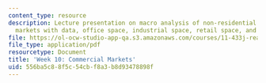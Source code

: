 ```yaml
---
content_type: resource
description: Lecture presentation on macro analysis of non-residential property, tracking
  markets with data, office space, industrial space, retail space, and hotels.
file: https://ol-ocw-studio-app-qa.s3.amazonaws.com/courses/11-433j-real-estate-economics-fall-2008/556ba5c88f5c54cbf8a3b8d93478898f_wk10.pdf
file_type: application/pdf
resourcetype: Document
title: 'Week 10: Commercial Markets'
uid: 556ba5c8-8f5c-54cb-f8a3-b8d93478898f
---
```

